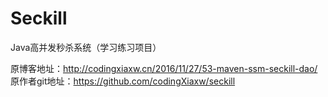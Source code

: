 # Seckill
Java高并发秒杀系统（学习练习项目）

原博客地址：http://codingxiaxw.cn/2016/11/27/53-maven-ssm-seckill-dao/
原作者git地址：https://github.com/codingXiaxw/seckill
